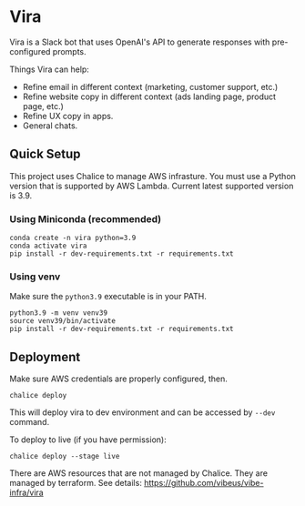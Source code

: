 # Vira

Vira is a Slack bot that uses OpenAI's API to generate responses with pre-configured prompts.

Things Vira can help:
- Refine email in different context (marketing, customer support, etc.)
- Refine website copy in different context (ads landing page, product page, etc.)
- Refine UX copy in apps.
- General chats.


## Quick Setup

This project uses Chalice to manage AWS infrasture. You must use a Python version that is
supported by AWS Lambda. Current latest supported version is 3.9.

### Using Miniconda (recommended)

```shell
conda create -n vira python=3.9
conda activate vira
pip install -r dev-requirements.txt -r requirements.txt
```

### Using venv

Make sure the `python3.9` executable is in your PATH.

```shell
python3.9 -m venv venv39
source venv39/bin/activate
pip install -r dev-requirements.txt -r requirements.txt
```

## Deployment

Make sure AWS credentials are properly configured, then.

```shell
chalice deploy
```

This will deploy vira to dev environment and can be accessed by `--dev` command.

To deploy to live (if you have permission):

```shell
chalice deploy --stage live
```

There are AWS resources that are not managed by Chalice. They are managed by terraform.
See details: https://github.com/vibeus/vibe-infra/vira
